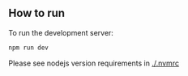 ## How to run

To run the development server:

```bash
npm run dev
```

Please see nodejs version requirements in [./.nvmrc](./.nvmrc)
